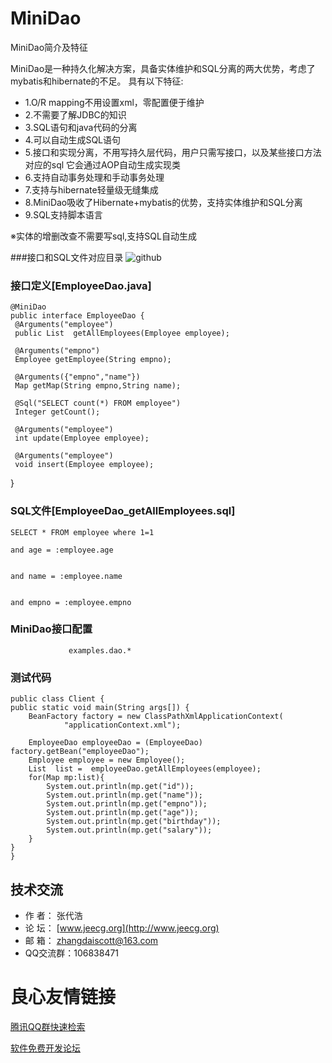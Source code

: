 MiniDao
=======


MiniDao简介及特征

MiniDao是一种持久化解决方案，具备实体维护和SQL分离的两大优势，考虑了mybatis和hibernate的不足。 具有以下特征:

* 1.O/R mapping不用设置xml，零配置便于维护
* 2.不需要了解JDBC的知识
* 3.SQL语句和java代码的分离
* 4.可以自动生成SQL语句
* 5.接口和实现分离，不用写持久层代码，用户只需写接口，以及某些接口方法对应的sql 它会通过AOP自动生成实现类
* 6.支持自动事务处理和手动事务处理
* 7.支持与hibernate轻量级无缝集成
* 8.MiniDao吸收了Hibernate+mybatis的优势，支持实体维护和SQL分离
* 9.SQL支持脚本语言

※实体的增删改查不需要写sql,支持SQL自动生成




###接口和SQL文件对应目录
![github](http://www.jeecg.org/data/attachment/forum/201308/18/224051ey14ehqe000iegja.jpg "minidao")



### 接口定义[EmployeeDao.java]  
    @MiniDao
    public interface EmployeeDao {
     @Arguments("employee")
     public List  getAllEmployees(Employee employee);
    
     @Arguments("empno")
     Employee getEmployee(String empno);
    
     @Arguments({"empno","name"})
     Map getMap(String empno,String name);

     @Sql("SELECT count(*) FROM employee")
     Integer getCount();

     @Arguments("employee")
     int update(Employee employee);

     @Arguments("employee")
     void insert(Employee employee);
   }
    
    
    
### SQL文件[EmployeeDao_getAllEmployees.sql]
    SELECT * FROM employee where 1=1 
     
	and age = :employee.age
     
     
	and name = :employee.name
     
     
	and empno = :employee.empno
     

### MiniDao接口配置
         
	 
		 
			 
				 examples.dao.* 
			 
		 
	 

### 测试代码
    public class Client {
    public static void main(String args[]) {
		BeanFactory factory = new ClassPathXmlApplicationContext(
				"applicationContext.xml");
     		
		EmployeeDao employeeDao = (EmployeeDao) factory.getBean("employeeDao");
		Employee employee = new Employee();
		List  list =  employeeDao.getAllEmployees(employee);
		for(Map mp:list){
			System.out.println(mp.get("id"));
			System.out.println(mp.get("name"));
			System.out.println(mp.get("empno"));
			System.out.println(mp.get("age"));
			System.out.println(mp.get("birthday"));
			System.out.println(mp.get("salary"));
		}
	}
    }


技术交流
-----------------------------------
* 作  者：  张代浩
* 论  坛： [www.jeecg.org](http://www.jeecg.org)
* 邮  箱：  zhangdaiscott@163.com
* QQ交流群：106838471


 # 良心友情链接

[腾讯QQ群快速检索](http://u.720life.cn/s/8cf73f7c)

[软件免费开发论坛](http://u.720life.cn/s/bbb01dc0)